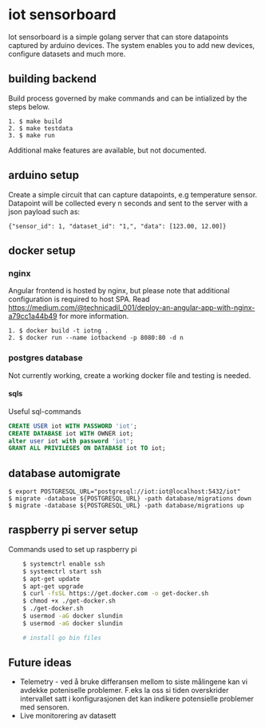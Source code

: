 # iot sensorboard

Iot sensorboard is a simple golang server that can store datapoints captured by arduino devices. The system enables you to add new devices, configure datasets and much more.
<insert drawing here>

## building backend

Build process governed by make commands and can be intialized by the steps below.

```
1. $ make build
2. $ make testdata
3. $ make run
```

Additional make features are available, but not documented.

## arduino setup

Create a simple circuit that can capture datapoints, e.g temperature sensor. Datapoint will be collected every n seconds and sent to the server with a json payload such as:

```
{"sensor_id": 1, "dataset_id": "1,", "data": [123.00, 12.00]}
```

## docker setup

### nginx

Angular frontend is hosted by nginx, but please note that additional configuration is required to host SPA. Read https://medium.com/@technicadil_001/deploy-an-angular-app-with-nginx-a79cc1a44b49 for more information.

```
1. $ docker build -t iotng .
2. $ docker run --name iotbackend -p 8080:80 -d n
```

### postgres database

Not currently working, create a working docker file and testing is needed.

#### sqls

Useful sql-commands

```sql
CREATE USER iot WITH PASSWORD 'iot';
CREATE DATABASE iot WITH OWNER iot;
alter user iot with password 'iot';
GRANT ALL PRIVILEGES ON DATABASE iot TO iot;
```

## database automigrate

```
$ export POSTGRESQL_URL="postgresql://iot:iot@localhost:5432/iot"
$ migrate -database ${POSTGRESQL_URL} -path database/migrations down
$ migrate -database ${POSTGRESQL_URL} -path database/migrations up
```

## raspberry pi server setup

Commands used to set up raspberry pi

```bash
    $ systemctrl enable ssh
    $ systemctrl start ssh
    $ apt-get update
    $ apt-get upgrade
    $ curl -fsSL https://get.docker.com -o get-docker.sh
    $ chmod +x ./get-docker.sh
    $ ./get-docker.sh
    $ usermod -aG docker slundin
    $ usermod -aG docker slundin

    # install go bin files
```

## Future ideas

- Telemetry - ved å bruke differansen mellom to siste målingene kan vi avdekke poteniselle problemer.
  F.eks la oss si tiden overskrider intervallet satt i konfigurasjonen det kan indikere potensielle problemer med sensoren.
- Live monitorering av datasett
